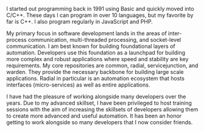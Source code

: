 I started out programming back in 1991 using Basic and quickly moved into C/C++.  These days I can program in over 10 languages, but my favorite by far is C++.  I also program regularly in JavaScript and PHP.

My primary focus in software development lands in the areas of inter-process communication, multi-threaded processing, and socket-level communication.  I am best known for building foundational layers of automation.  Developers use this foundation as a launchpad for building more complex and robust applications where speed and stability are key requirements.  My core repositories are common, radial, servicejunction, and warden.  They provide the necessary backbone for building large scale applications.  Radial in particular is an automation ecosystem that hosts interfaces (micro-services) as well as entire applications.

I have had the pleasure of working alongside many developers over the years.  Due to my advanced skillset, I have been privileged to host training sessions with the aim of increasing the skillsets of developers allowing them to create more advanced and useful automation.  It has been an honor getting to work alongside so many developers that I now consider friends.
